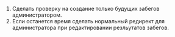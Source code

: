 1) Сделать проверку на создание только будущих забегов администратором.
2) Если останется время сделать нормальный редирект для администратора при редактировании резльутатов забегов.
